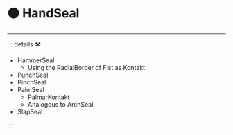 # 🟠 <motor>HandSeal</motor>

---

<!-- =================================================== -->
<!-- =================================================== -->
<!-- =================================================== -->
<!-- =================================================== -->
<!-- =================================================== -->
::: details 🛠

- HammerSeal
    - Using the RadialBorder of Fist as Kontakt
- PunchSeal
- PinchSeal
- PalmSeal  
    - PalmarKontakt
    - Analogous to ArchSeal
- SlapSeal

:::
